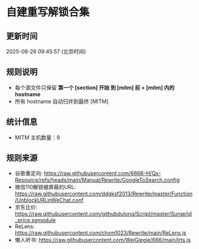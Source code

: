 # 自建重写解锁合集

## 更新时间
2025-08-26 09:45:57 (北京时间)

## 规则说明
- 每个源文件只保留 **第一个 [section] 开始 到 [mitm] 前 + [mitm] 内的 hostname** 
- 所有 hostname 自动归并到最终 [MITM]

## 统计信息
- MITM 主机数量：9

## 规则来源
- 谷歌重定向: https://raw.githubusercontent.com/6666-H/Qx-Resource/refs/heads/main/Manual/Rewrite/GoogleToSearch.config
- 微信110解锁被屏蔽的URL: https://raw.githubusercontent.com/ddgksf2013/Rewrite/master/Function/UnblockURLinWeChat.conf
- 京东比价: https://raw.githubusercontent.com/githubdulong/Script/master/Surge/jd_price.sgmodule
- ReLens: https://raw.githubusercontent.com/chxm1023/Rewrite/main/ReLens.js
- 懒人听书: https://raw.githubusercontent.com/WeiGiegie/666/main/lrts.js
